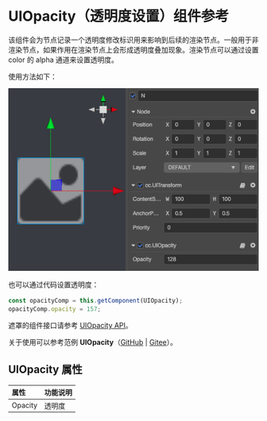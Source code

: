 # UIOpacity（透明度设置）组件参考

该组件会为节点记录一个透明度修改标识用来影响到后续的渲染节点。一般用于非渲染节点，如果作用在渲染节点上会形成透明度叠加现象。渲染节点可以通过设置 color 的 alpha 通道来设置透明度。

使用方法如下：

![ui-opacity](uiopacity/ui-opacity.png)

也可以通过代码设置透明度：

```ts
const opacityComp = this.getComponent(UIOpacity);
opacityComp.opacity = 157;
```

遮罩的组件接口请参考 [UIOpacity API](%__APIDOC__%/zh/classes/ui.uiopacity.html)。

关于使用可以参考范例 **UIOpacity**（[GitHub](https://github.com/cocos/cocos-test-projects/tree/v3.0/assets/cases/ui/other/opacity) | [Gitee](https://gitee.com/mirrors_cocos-creator/test-cases-3d/tree/v3.0/assets/cases/ui/other/opacity)）。

## UIOpacity 属性

| 属性  |   功能说明           |
| :-------------- | :----------- |
| Opacity           | 透明度 |
